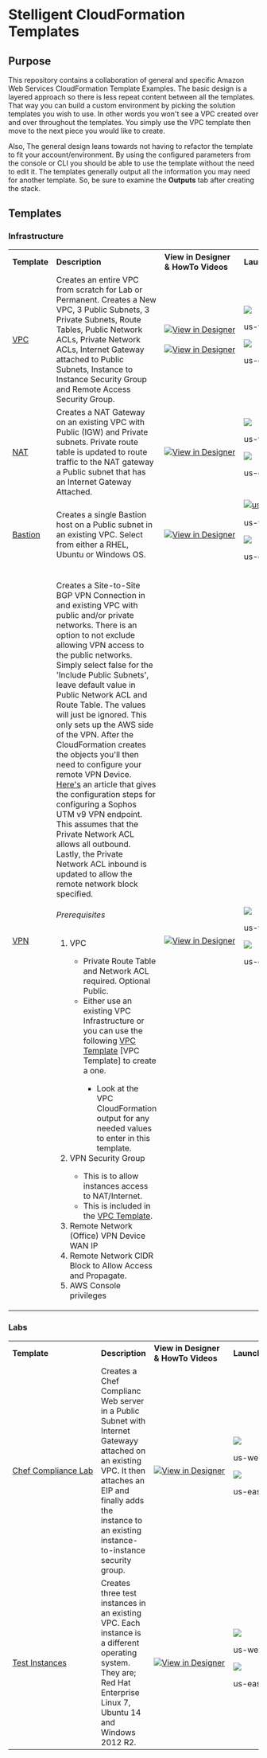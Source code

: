 # Stelligent CloudFormation Templates

## Purpose
This repository contains a collaboration of general and specific Amazon Web Services CloudFormation Template Examples.
The basic design is a layered approach so there is less repeat content between all the templates.
That way you can build a custom environment by picking the solution templates you wish to use.
In other words you won't see a VPC created over and over throughout the templates.
You simply use the VPC template then move to the next piece you would like to create.

Also, The general design leans towards not having to refactor the template to fit your account/environment.
By using the configured parameters from the console or CLI you should be able to use the template without the need to edit it.
The templates generally output all the information you may need for another template.
So, be sure to examine the **Outputs** tab after creating the stack.

## Templates

### Infrastructure

<table>
  <tbody>
    <tr>
      <th align="left">Template</th>
      <th align="left">Description</th>
      <th align="left">View in Designer & HowTo Videos</th>
      <th align="left">Launch</th>
    </tr>
    <tr>
      <td><a href="https://github.com/stelligent/cloudformation_templates/blob/master/infrastructure/vpc.template">VPC</a></td>
      <td>
        Creates an entire VPC from scratch for Lab or Permanent. Creates a New VPC,
         3 Public Subnets, 3 Private Subnets, Route Tables, Public Network ACLs,
         Private Network ACLs, Internet Gateway attached to Public Subnets,
         Instance to Instance Security Group and Remote Access Security Group.
      </td>
      <td nowrap width="144">
        <a href="https://console.aws.amazon.com/cloudformation/designer/home?region=us-west-2&templateURL=https://s3.amazonaws.com/stelligent-public-cloudformation-templates/github/infrastructure/vpc.template" target="_blank"><img src="https://s3.amazonaws.com/stelligent-public-media/cfn-diagrams/vpc-200x200.jpg" width:100% alt="View in Designer"></a>
        </br></br>
        <a href="https://youtu.be/W20I3qj-Nyc" target="_blank"><img src="https://s3.amazonaws.com/stelligent-public-media/images/screenshots/HowTo_Stelligent_YouTube_144x81.jpg" width:100% alt="View in Designer"></a>
      </td>
      <td nowrap width="144">
        <a href="https://console.aws.amazon.com/cloudformation/home?region=us-west-2#/stacks/new?&templateURL=https://s3.amazonaws.com/stelligent-public-cloudformation-templates/github/infrastructure/vpc.template" target="_blank"><img src="https://s3.amazonaws.com/stelligent-public-media/images/buttons/cloudformation-launch-stack-button.png"></a>
        <p>us-west-2</p>
        <a href="https://console.aws.amazon.com/cloudformation/home?region=us-east-1#/stacks/new?&templateURL=https://s3.amazonaws.com/stelligent-public-cloudformation-templates/github/infrastructure/vpc.template" target="_blank"><img src="https://s3.amazonaws.com/stelligent-public-media/images/buttons/cloudformation-launch-stack-button.png"></a>
        <p>us-east-1</p>
      </td>
    </tr>
    <tr>
      <td><a href="https://github.com/stelligent/cloudformation_templates/blob/master/infrastructure/nat-gateway.template">NAT</a></td>
      <td>
        Creates a NAT Gateway on an existing VPC with Public (IGW) and Private subnets. Private route table is updated to route traffic to the NAT gateway a Public subnet that has an Internet Gateway Attached.
      </td>
      <td nowrap>
        <a href="https://console.aws.amazon.com/cloudformation/designer/home?region=us-west-2&templateURL=https://s3.amazonaws.com/stelligent-public-cloudformation-templates/github/infrastructure/nat-gateway.template" target="_blank"><img src="https://s3.amazonaws.com/stelligent-public-media/cfn-diagrams/nat-gateway-200x200.jpg" width:100% alt="View in Designer"></a>
      </td>
      <td nowrap>
        <a href="https://console.aws.amazon.com/cloudformation/home?region=us-west-2#/stacks/new?&templateURL=https://s3.amazonaws.com/stelligent-public-cloudformation-templates/github/infrastructure/nat-gateway.template" target="_blank"><img src="https://s3.amazonaws.com/stelligent-public-media/images/buttons/cloudformation-launch-stack-button.png"></a>
        <p>us-west-2</p>
        <a href="https://console.aws.amazon.com/cloudformation/home?region=us-east-1#/stacks/new?&templateURL=https://s3.amazonaws.com/stelligent-public-cloudformation-templates/github/infrastructure/nat-gateway.template" target="_blank"><img src="https://s3.amazonaws.com/stelligent-public-media/images/buttons/cloudformation-launch-stack-button.png"></a>
        <p>us-east-1</p>
      </td>
    </tr>
    <tr>
      <td><a href="https://github.com/stelligent/cloudformation_templates/blob/master/infrastructure/bastion.template">Bastion</a></td>
      <td>
        Creates a single Bastion host on a Public subnet in an existing VPC. Select from either a RHEL, Ubuntu or Windows OS.
      </td>
      <td nowrap>
        <a href="https://console.aws.amazon.com/cloudformation/designer/home?region=us-west-2&templateURL=https://s3.amazonaws.com/stelligent-public-cloudformation-templates/github/infrastructure/bastion.template" target="_blank"><img src="https://s3.amazonaws.com/stelligent-public-media/cfn-diagrams/bastion-200x200.jpg" width:100% alt="View in Designer"></a>
      </td>
      <td nowrap>
        <a href="https://console.aws.amazon.com/cloudformation/home?region=us-west-2#/stacks/new?&templateURL=https://s3.amazonaws.com/stelligent-public-cloudformation-templates/github/infrastructure/bastion.template" target="_blank"><img src="https://s3.amazonaws.com/stelligent-public-media/images/buttons/cloudformation-launch-stack-button.png" width:144 alt="us-west-2"></a>
        <p>us-west-2</p>
        <a href="https://console.aws.amazon.com/cloudformation/home?region=us-east-1#/stacks/new?&templateURL=https://s3.amazonaws.com/stelligent-public-cloudformation-templates/github/infrastructure/bastion.template" target="_blank"><img src="https://s3.amazonaws.com/stelligent-public-media/images/buttons/cloudformation-launch-stack-button.png"></a>
        <p>us-east-1</p>
      </td>
    </tr>
    <tr>
      <td><a href="https://github.com/stelligent/cloudformation_templates/blob/master/infrastructure/vpn-bgp.template">VPN</a></td>
      <td>
        <p>Creates a Site-to-Site BGP VPN Connection in and existing VPC with public and/or private networks.
         There is an option to not exclude allowing VPN access to the public networks.
         Simply select false for the 'Include Public Subnets', leave default value in Public Network ACL and Route Table.
         The values will just be ignored. This only sets up the AWS side of the VPN.
         After the CloudFormation creates the objects you'll then need to configure your remote VPN Device.
         <a href="https://www.bonusbits.com/wiki/HowTo:Setup_Site_to_Site_VPN_from_AWS_VPC_to_Sophos_UTM" target="_blank">Here's</a> an article that gives the configuration steps for configuring a Sophos UTM v9 VPN endpoint.
         This assumes that the Private Network ACL allows all outbound. Lastly, the Private Network ACL inbound is updated to allow the remote network block specified.</p>
         <h6>Prerequisites</h6>
         <ol>
            <li>VPC</li>
            <ul>
              <li>Private Route Table and Network ACL required. Optional Public.</li>
              <li>Either use an existing VPC Infrastructure or you can use the following <a href="https://github.com/stelligent/cloudformation_templates/blob/master/infrastructure/vpc/vpc.template" target="_blank">VPC Template</a> [VPC Template] to create a one.</li>
                <ul>
                  <li>Look at the VPC CloudFormation output for any needed values to enter in this template.</li>
                </ul>
            </ul>
          <li>VPN Security Group</li>
            <ul>
              <li>This is to allow instances access to NAT/Internet.</li>
              <li>This is included in the <a href="https://github.com/stelligent/cloudformation_templates/blob/master/infrastructure/vpc/vpc.template" target="_blank">VPC Template</a>.</li>
            </ul>
          <li>Remote Network (Office) VPN Device WAN IP</li>
          <li>Remote Network CIDR Block to Allow Access and Propagate.</li>
          <li>AWS Console privileges</li>
         </ol>
      </td>
      <td>
        <a href="https://console.aws.amazon.com/cloudformation/designer/home?region=us-west-2&templateURL=https://s3.amazonaws.com/stelligent-public-cloudformation-templates/github/infrastructure/vpn-bgp.template" target="_blank"><img src="https://s3.amazonaws.com/stelligent-public-media/cfn-diagrams/vpn-bgp-200x200.jpg" width:100% alt="View in Designer"></a>
      </td>
      <td>
        <a href="https://console.aws.amazon.com/cloudformation/home?region=us-west-2#/stacks/new?&templateURL=https://s3.amazonaws.com/stelligent-public-cloudformation-templates/github/infrastructure/vpn-bgp.template" target="_blank"><img src="https://s3.amazonaws.com/stelligent-public-media/images/buttons/cloudformation-launch-stack-button.png"></a>
        <p>us-west-2</p>
        <a href="https://console.aws.amazon.com/cloudformation/home?region=us-east-1#/stacks/new?&templateURL=https://s3.amazonaws.com/stelligent-public-cloudformation-templates/github/infrastructure/vpn-bgp.template" target="_blank"><img src="https://s3.amazonaws.com/stelligent-public-media/images/buttons/cloudformation-launch-stack-button.png"></a>
        <p>us-east-1</p>
      </td>
    </tr>
  </tbody>
</table>

### Labs

<table>
  <tbody>
    <tr>
      <th align="left">Template</th>
      <th align="left">Description</th>
      <th align="left">View in Designer & HowTo Videos</th>
      <th align="left">Launch</th>
    </tr>
    <tr>
      <td nowrap><a href="https://github.com/stelligent/cloudformation_templates/blob/master/labs/chef_compliance">Chef Compliance Lab</a></td>
      <td>
        Creates a Chef Complianc Web server in a Public Subnet with Internet Gatewayy attached on an existing VPC.
         It then attaches an EIP and finally adds the instance to an existing instance-to-instance security group.
      </td>
      <td nowrap width="144">
        <a href="https://console.aws.amazon.com/cloudformation/designer/home?region=us-west-2&templateURL=https://s3.amazonaws.com/stelligent-public-cloudformation-templates/github/labs/chef_compliance/chef-compliance.template" target="_blank"><img src="https://s3.amazonaws.com/stelligent-public-media/cfn-diagrams/chef-compliance-lab-200x200.jpg" width:100% alt="View in Designer"></a>
      </td>
      <td nowrap width="144">
        <a href="https://console.aws.amazon.com/cloudformation/home?region=us-west-2#/stacks/new?&templateURL=https://s3.amazonaws.com/stelligent-public-cloudformation-templates/github/labs/chef_compliance/chef-compliance.template" target="_blank"><img src="https://s3.amazonaws.com/stelligent-public-media/images/buttons/cloudformation-launch-stack-button.png"></a>
        <p>us-west-2</p>
        <a href="https://console.aws.amazon.com/cloudformation/home?region=us-east-1#/stacks/new?&templateURL=https://s3.amazonaws.com/stelligent-public-cloudformation-templates/github/labs/chef_compliance/chef-compliance.template" target="_blank"><img src="https://s3.amazonaws.com/stelligent-public-media/images/buttons/cloudformation-launch-stack-button.png"></a>
        <p>us-east-1</p>
      </td>
    </tr>
    <tr>
      <td nowrap><a href="https://github.com/stelligent/cloudformation_templates/blob/master/labs/test_instances/rhel-ubuntu-win2012.template">Test Instances</a></td>
      <td>
        Creates three test instances in an existing VPC. Each instance is a different operating system. They are; Red Hat Enterprise Linux 7, Ubuntu 14 and Windows 2012 R2.
      </td>
      <td nowrap>
        <a href="https://console.aws.amazon.com/cloudformation/designer/home?region=us-west-2&templateURL=https://s3.amazonaws.com/stelligent-public-cloudformation-templates/github/labs/test_instances/rhel-ubuntu-win2012.template" target="_blank"><img src="https://s3.amazonaws.com/stelligent-public-media/cfn-diagrams/test-instances-200x200.jpg" width:100% alt="View in Designer"></a>
      </td>
      <td nowrap>
        <a href="https://console.aws.amazon.com/cloudformation/home?region=us-west-2#/stacks/new?&templateURL=https://s3.amazonaws.com/stelligent-public-cloudformation-templates/github/labs/test_instances/rhel-ubuntu-win2012.template" target="_blank"><img src="https://s3.amazonaws.com/stelligent-public-media/images/buttons/cloudformation-launch-stack-button.png"></a>
        <p>us-west-2</p>
        <a href="https://console.aws.amazon.com/cloudformation/home?region=us-east-1#/stacks/new?&templateURL=https://s3.amazonaws.com/stelligent-public-cloudformation-templates/github/labs/test_instances/rhel-ubuntu-win2012.template" target="_blank"><img src="https://s3.amazonaws.com/stelligent-public-media/images/buttons/cloudformation-launch-stack-button.png"></a>
        <p>us-east-1</p>
      </td>
    </tr>
  </tbody>
</table>